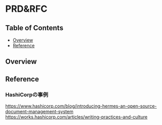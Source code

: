 # PRD&RFC

## Table of Contents
+ [Overview](#Overview)
+ [Reference](#Reference)

## Overview

## Reference

### HashiCorpの事例

https://www.hashicorp.com/blog/introducing-hermes-an-open-source-document-management-system
https://works.hashicorp.com/articles/writing-practices-and-culture
